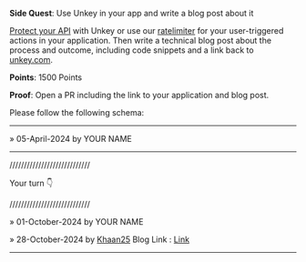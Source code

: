 **Side Quest**: Use Unkey in your app and write a blog post about it

[Protect your API](https://www.unkey.com/docs/apis/introduction) with Unkey or use our [ratelimiter](https://www.unkey.com/docs/ratelimiting/introduction) for your user-triggered actions in your application. Then write a technical blog post about the process and outcome, including code snippets and a link back to [unkey.com](https://unkey.com).

**Points**: 1500 Points

**Proof**: Open a PR including the link to your application and blog post.

Please follow the following schema:

---

» 05-April-2024 by YOUR NAME

---

////////////////////////////

Your turn 👇

////////////////////////////

» 01-October-2024 by YOUR NAME

» 28-October-2024 by [Khaan25](https://oss.gg/Khaan25) Blog Link : [Link](https://medium.com/@ziaurzai/rate-limiting-my-url-shortner-next-js-app-with-unkey-86342ecf1461)


---
